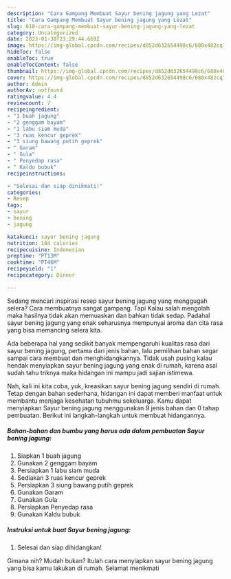 ```yaml
---
description: "Cara Gampang Membuat Sayur bening jagung yang Lezat"
title: "Cara Gampang Membuat Sayur bening jagung yang Lezat"
slug: 610-cara-gampang-membuat-sayur-bening-jagung-yang-lezat
category: Uncategorized
date: 2023-01-30T23:29:44.669Z
image: https://img-global.cpcdn.com/recipes/d852d632654498c6/680x482cq70/sayur-bening-jagung-foto-resep-utama.jpg
hideToc: false
enableToc: true
enableTocContent: false
thumbnail: https://img-global.cpcdn.com/recipes/d852d632654498c6/680x482cq70/sayur-bening-jagung-foto-resep-utama.jpg
cover: https://img-global.cpcdn.com/recipes/d852d632654498c6/680x482cq70/sayur-bening-jagung-foto-resep-utama.jpg
author: Admin
authorAv: notfound
ratingvalue: 4.4
reviewcount: 7
recipeingredient:
- "1 buah jagung"
- "2 genggam bayam"
- "1 labu siam muda"
- "3 ruas kencur geprek"
- "3 siung bawang putih geprek"
- " Garam"
- " Gula"
- " Penyedap rasa"
- " Kaldu bubuk"
recipeinstructions:

- "Selesai dan siap dinikmati!"
categories:
- Resep
tags:
- sayur
- bening
- jagung

katakunci: sayur bening jagung 
nutrition: 184 calories
recipecuisine: Indonesian
preptime: "PT13M"
cooktime: "PT46M"
recipeyield: "1"
recipecategory: Dinner

---
```



Sedang mencari inspirasi resep sayur bening jagung yang menggugah selera? Cara membuatnya sangat gampang. Tapi Kalau salah mengolah maka hasilnya tidak akan memuaskan dan bahkan tidak sedap. Padahal sayur bening jagung yang enak seharusnya mempunyai aroma dan cita rasa yang bisa memancing selera kita.




Ada beberapa hal yang sedikit banyak mempengaruhi kualitas rasa dari sayur bening jagung, pertama dari jenis bahan, lalu pemilihan bahan segar sampai cara membuat dan menghidangkannya. Tidak usah pusing kalau hendak menyiapkan sayur bening jagung yang enak di rumah, karena asal sudah tahu triknya maka hidangan ini mampu jadi sajian istimewa.


Nah, kali ini kita coba, yuk, kreasikan sayur bening jagung sendiri di rumah. Tetap dengan bahan sederhana, hidangan ini dapat memberi manfaat untuk membantu menjaga kesehatan tubuhmu sekeluarga. Kamu dapat menyiapkan Sayur bening jagung menggunakan 9 jenis bahan dan 0 tahap pembuatan. Berikut ini langkah-langkah untuk membuat hidangannya.

<!--inarticleads1-->

##### Bahan-bahan dan bumbu yang harus ada dalam pembuatan Sayur bening jagung:

1. Siapkan 1 buah jagung
1. Gunakan 2 genggam bayam
1. Persiapkan 1 labu siam muda
1. Sediakan 3 ruas kencur geprek
1. Persiapkan 3 siung bawang putih geprek
1. Gunakan  Garam
1. Gunakan  Gula
1. Persiapkan  Penyedap rasa
1. Gunakan  Kaldu bubuk




<!--inarticleads2-->

##### Instruksi untuk buat Sayur bening jagung:


1. Selesai dan siap dihidangkan!



Gimana nih? Mudah bukan? Itulah cara menyiapkan sayur bening jagung yang bisa kamu lakukan di rumah. Selamat menikmati
